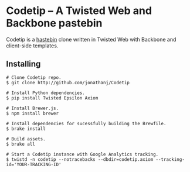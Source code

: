 # Codetip – A Twisted Web and Backbone pastebin

Codetip is a [hastebin](http://hastebin.com) clone written in Twisted Web with Backbone and client-side templates.

## Installing

    # Clone Codetip repo.
    $ git clone http://github.com/jonathanj/Codetip

    # Install Python dependencies.
    $ pip install Twisted Epsilon Axiom

    # Install Brewer.js.
    $ npm install brewer

    # Install dependencies for sucessfully building the Brewfile.
    $ brake install

    # Build assets.
    $ brake all

    # Start a Codetip instance with Google Analytics tracking.
    $ twistd -n codetip --notracebacks --dbdir=codetip.axiom --tracking-id='YOUR-TRACKING-ID'
